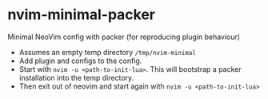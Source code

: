 # nvim-minimal-packer
Minimal NeoVim config with packer (for reproducing plugin behaviour)

* Assumes an empty temp directory `/tmp/nvim-minimal`
* Add plugin and configs to the config.
* Start with `nvim -u <path-to-init-lua>`. This will bootstrap a packer installation into the temp directory.
* Then exit out of neovim and start again with `nvim -u <path-to-init-lua>`
